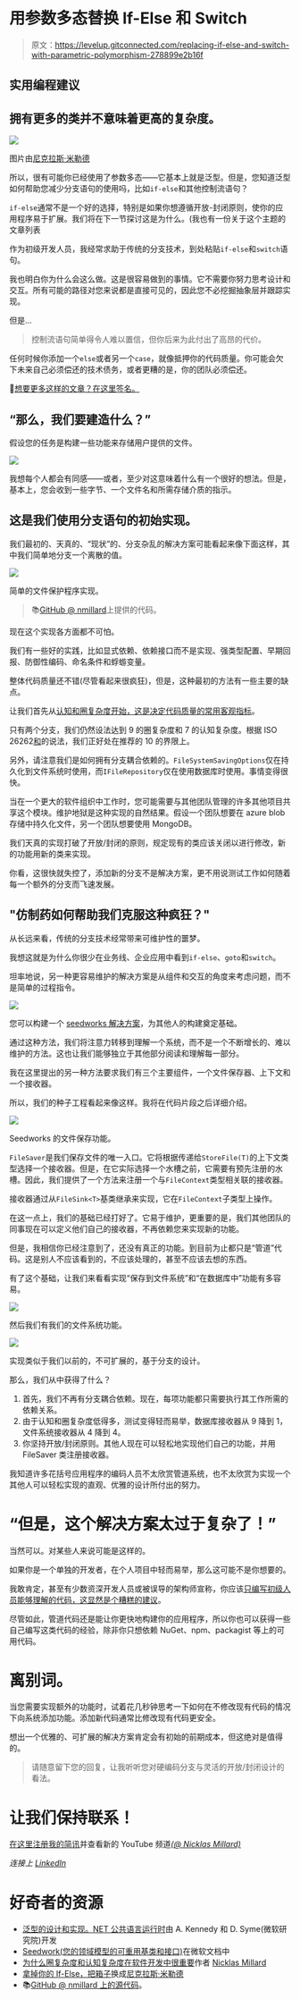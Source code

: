 # 用参数多态替换 If-Else 和 Switch

> 原文：<https://levelup.gitconnected.com/replacing-if-else-and-switch-with-parametric-polymorphism-278899e2b16f>

## 实用编程建议

## 拥有更多的类并不意味着更高的复杂度。

![](img/dd34486705e0dce7ff8c16f340d7a0be.png)

图片由[尼克拉斯·米勒德](https://medium.com/u/7c7a43b3d9de?source=post_page-----278899e2b16f--------------------------------)

所以，很有可能你已经使用了参数多态——它基本上就是泛型。但是，您知道泛型如何帮助您减少分支语句的使用吗，比如`if-else`和其他控制流语句？

`if-else`通常不是一个好的选择，特别是如果你想遵循开放-封闭原则，使你的应用程序易于扩展。我们将在下一节探讨这是为什么。(我也有一份关于这个主题的文章列表

作为初级开发人员，我经常求助于传统的分支技术，到处粘贴`if-else`和`switch`语句。

我也明白你为什么会这么做。这是很容易做到的事情。它不需要你努力思考设计和交互。所有可能的路径对您来说都是直接可见的，因此您不必挖掘抽象层并跟踪实现。

但是…

> 控制流语句简单得令人难以置信，但你后来为此付出了高昂的代价。

任何时候你添加一个`else`或者另一个`case`，就像抵押你的代码质量。你可能会欠下未来自己必须偿还的技术债务，或者更糟的是，你的团队必须偿还。

🔔[想要更多这样的文章？在这里签名。](https://nmillard.medium.com/subscribe)

## “那么，我们要建造什么？”

假设您的任务是构建一些功能来存储用户提供的文件。

![](img/68e0ee00818b4f1f1010be80319115b8.png)

我想每个人都会有同感——或者，至少对这意味着什么有一个很好的想法。但是，基本上，您会收到一些字节、一个文件名和所需存储介质的指示。

## 这是我们使用分支语句的初始实现。

我们最初的、天真的、“现状”的、分支杂乱的解决方案可能看起来像下面这样，其中我们简单地分支一个离散的值。

![](img/f9974c18a99f4ad4c75bac7b784fe34f.png)

简单的文件保护程序实现。

> 📚[GitHub @ nmillard](https://github.com/NMillard/SimpleWebApps/blob/master/src/GeneralPractices/RemovingTraditionalBranching/FileSaver.cs)上提供的代码。

现在这个实现各方面都不可怕。

我们有一些好的实践，比如显式依赖、依赖接口而不是实现、强类型配置、早期回报、防御性编码、命名条件和蜉蝣变量。

整体代码质量还不错(尽管看起来很疯狂)，但是，这种最初的方法有一些主要的缺点。

让我们首先从[认知和圈复杂度开始，这是决定代码质量的常用客观指标](/why-cognitive-and-cyclomatic-complexity-matters-in-software-development-5fce1efb56ab)。

只有两个分支，我们仍然设法达到 9 的圈复杂度和 7 的认知复杂度。根据 ISO 26262[和](https://www.exida.com/Blog/software-metrics-iso-26262-iec-61508)的说法，我们正好处在推荐的 10 的界限上。

另外，请注意我们是如何拥有分支耦合依赖的。`FileSystemSavingOptions`仅在持久化到文件系统时使用，而`IFileRepository`仅在使用数据库时使用。事情变得很快。

当在一个更大的软件组织中工作时，您可能需要与其他团队管理的许多其他项目共享这个模块。维护地狱是这种实现的自然结果。假设一个团队想要在 azure blob 存储中持久化文件，另一个团队想要使用 MongoDB。

我们天真的实现打破了开放/封闭的原则，规定现有的类应该关闭以进行修改，新的功能用新的类来实现。

你看，这很快就失控了，添加新的分支不是解决方案，更不用说测试工作如何随着每一个额外的分支而飞速发展。

## "仿制药如何帮助我们克服这种疯狂？"

从长远来看，传统的分支技术经常带来可维护性的噩梦。

我想这就是为什么你很少在业务线、企业应用中看到`if-else`、`goto`和`switch`。

坦率地说，另一种更容易维护的解决方案是从组件和交互的角度来考虑问题，而不是简单的过程指令。

![](img/8428f7bb0d08aefcbe1a9f02f1ee32e1.png)

您可以构建一个 [seedworks 解决方案](https://docs.microsoft.com/en-us/dotnet/architecture/microservices/microservice-ddd-cqrs-patterns/seedwork-domain-model-base-classes-interfaces)，为其他人的构建奠定基础。

通过这种方法，我们将注意力转移到理解一个系统，而不是一个不断增长的、难以维护的方法。这也让我们能够独立于其他部分阅读和理解每一部分。

我在这里提出的另一种方法要求我们有三个主要组件，一个文件保存器、上下文和一个接收器。

所以，我们的种子工程看起来像这样。我将在代码片段之后详细介绍。

![](img/269f337ecd5cdf73274ce1ba8b0def01.png)

Seedworks 的文件保存功能。

`FileSaver`是我们保存文件的唯一入口。它将根据传递给`StoreFile(T)`的上下文类型选择一个接收器。但是，在它实际选择一个水槽之前，它需要有预先注册的水槽。因此，我们提供了一个方法来注册一个与`FileContext`类型相关联的接收器。

接收器通过从`FileSink<T>`基类继承来实现，它在`FileContext`子类型上操作。

在这一点上，我们的基础已经打好了。它易于维护，更重要的是，我们其他团队的同事现在可以定义他们自己的接收器，不再依赖您来实现新的功能。

但是，我相信你已经注意到了，还没有真正的功能。到目前为止都只是“管道”代码。这是别人不应该看到的，不应该处理的，甚至不应该去想的东西。

有了这个基础，让我们来看看实现“保存到文件系统”和“在数据库中”功能有多容易。

![](img/fa0f5b51cdc12ee98dd74363aca112b6.png)

然后我们有我们的文件系统功能。

![](img/c18f71feaeea536c331a95b9db28a12b.png)

实现类似于我们以前的，不可扩展的，基于分支的设计。

那么，我们从中获得了什么？

1.  首先，我们不再有分支耦合依赖。现在，每项功能都只需要执行其工作所需的依赖关系。
2.  由于认知和圈复杂度低得多，测试变得轻而易举，数据库接收器从 9 降到 1，文件系统接收器从 4 降到 4。
3.  你坚持开放/封闭原则。其他人现在可以轻松地实现他们自己的功能，并用 FileSaver 类注册接收器。

我知道许多花括号应用程序的编码人员不太欣赏管道系统，也不太欣赏为实现一个其他人可以轻松实现的直观、优雅的设计所付出的努力。

# “但是，这个解决方案太过于复杂了！”

当然可以。对某些人来说可能是这样的。

如果你是一个单独的开发者，在个人项目中轻而易举，那么这可能不是你想要的。

我敢肯定，甚至有少数资深开发人员或被误导的架构师宣称，你应该[只编写初级人员能够理解的代码，这显然是个糟糕的建议](/if-you-want-senior-developers-then-expose-juniors-to-senior-code-446d04e28def)。

尽管如此，管道代码还是能让你更快地构建你的应用程序，所以你也可以获得一些自己编写这类代码的经验，除非你只想依赖 NuGet、npm、packagist 等上的可用代码。

# 离别词。

当您需要实现额外的功能时，试着花几秒钟思考一下如何在不修改现有代码的情况下向系统添加功能。添加新代码通常比修改现有代码更安全。

想出一个优雅的、可扩展的解决方案肯定会有初始的前期成本，但这绝对是值得的。

> 请随意留下您的回复，让我听听您对硬编码分支与灵活的开放/封闭设计的看法。

# 让我们保持联系！

[在这里注册我的简讯](https://nmillard.medium.com/subscribe)并查看新的 YouTube 频道[*(@ Nicklas Millard)*](https://www.youtube.com/channel/UCaUy83EAkVdXsZjF3xGSvMw)

*连接上* [*LinkedIn*](https://www.linkedin.com/in/nicklasmillard/)

# 好奇者的资源

*   [泛型的设计和实现。NET 公共语言运行时](https://www.microsoft.com/en-us/research/wp-content/uploads/2001/01/designandimplementationofgenerics.pdf)由 A. Kennedy 和 D. Syme(微软研究院)开发
*   [Seedwork(您的领域模型的可重用基类和接口)](https://docs.microsoft.com/en-us/dotnet/architecture/microservices/microservice-ddd-cqrs-patterns/seedwork-domain-model-base-classes-interfaces)在微软文档中
*   [为什么圈复杂度和认知复杂度在软件开发中很重要](/why-cognitive-and-cyclomatic-complexity-matters-in-software-development-5fce1efb56ab)作者 [Nicklas Millard](https://medium.com/u/7c7a43b3d9de?source=post_page-----278899e2b16f--------------------------------)
*   [拿掉你的 If-Else，把箱子](/remove-your-if-else-and-switch-cases-1ed2b625b4cf)换成[尼克拉斯·米勒德](https://medium.com/u/7c7a43b3d9de?source=post_page-----278899e2b16f--------------------------------)
*   📚[GitHub @ nmillard 上的源代码](https://github.com/NMillard/SimpleWebApps/blob/master/src/GeneralPractices/RemovingTraditionalBranching/FileSaver.cs)。